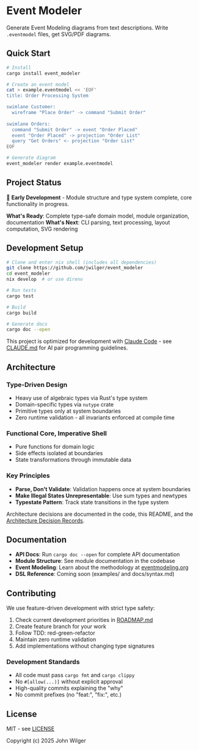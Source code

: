 # Event Modeler

Generate Event Modeling diagrams from text descriptions. Write `.eventmodel` files, get SVG/PDF diagrams.

## Quick Start

```bash
# Install
cargo install event_modeler

# Create an event model
cat > example.eventmodel << 'EOF'
title: Order Processing System

swimlane Customer:
  wireframe "Place Order" -> command "Submit Order"
  
swimlane Orders:
  command "Submit Order" -> event "Order Placed"
  event "Order Placed" -> projection "Order List"
  query "Get Orders" <- projection "Order List"
EOF

# Generate diagram
event_modeler render example.eventmodel
```

## Project Status

🚧 **Early Development** - Module structure and type system complete, core functionality in progress.

**What's Ready**: Complete type-safe domain model, module organization, documentation
**What's Next**: CLI parsing, text processing, layout computation, SVG rendering

## Development Setup

```bash
# Clone and enter nix shell (includes all dependencies)
git clone https://github.com/jwilger/event_modeler
cd event_modeler
nix develop  # or use direnv

# Run tests
cargo test

# Build
cargo build

# Generate docs
cargo doc --open
```

This project is optimized for development with [Claude Code](https://claude.ai/code) - see [CLAUDE.md](CLAUDE.md) for AI pair programming guidelines.

## Architecture

### Type-Driven Design

- Heavy use of algebraic types via Rust's type system
- Domain-specific types via `nutype` crate
- Primitive types only at system boundaries
- Zero runtime validation - all invariants enforced at compile time

### Functional Core, Imperative Shell

- Pure functions for domain logic
- Side effects isolated at boundaries
- State transformations through immutable data

### Key Principles

- **Parse, Don't Validate**: Validation happens once at system boundaries
- **Make Illegal States Unrepresentable**: Use sum types and newtypes
- **Typestate Pattern**: Track state transitions in the type system

Architecture decisions are documented in the code, this README, and the [Architecture Decision Records](docs/adr/).

## Documentation

- **API Docs**: Run `cargo doc --open` for complete API documentation
- **Module Structure**: See module documentation in the codebase
- **Event Modeling**: Learn about the methodology at [eventmodeling.org](https://eventmodeling.org)
- **DSL Reference**: Coming soon (examples/ and docs/syntax.md)

## Contributing

We use feature-driven development with strict type safety:

1. Check current development priorities in [ROADMAP.md](ROADMAP.md)
2. Create feature branch for your work
3. Follow TDD: red-green-refactor
4. Maintain zero runtime validation
5. Add implementations without changing type signatures

### Development Standards

- All code must pass `cargo fmt` and `cargo clippy`
- No `#[allow(...)]` without explicit approval
- High-quality commits explaining the "why"
- No commit prefixes (no "feat:", "fix:", etc.)

## License

MIT - see [LICENSE](LICENSE)

Copyright (c) 2025 John Wilger